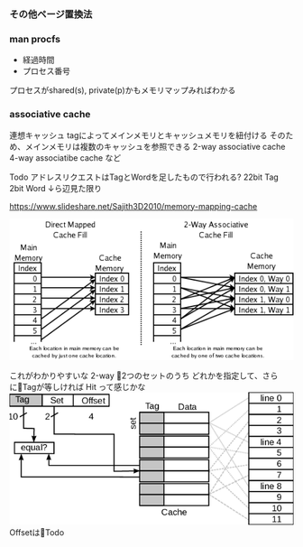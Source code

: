 ### その他ページ置換法


### man procfs

- 経過時間
- プロセス番号

プロセスがshared(s), private(p)かもメモリマップみればわかる

### associative cache

連想キャッシュ
tagによってメインメモリとキャッシュメモリを紐付ける
そのため、メインメモリは複数のキャッシュを参照できる
2-way associative cache
4-way associatibe cache
など

Todo
アドレスリクエストはTagとWordを足したもので行われる?
22bit Tag
2bit Word
↓ら辺見た限り

https://www.slideshare.net/Sajith3D2010/memory-mapping-cache

![image](./associative.png)

これがわかりやすいな
2-way 2つのセットのうち
どれかを指定して、さらにTagが等しければ
Hit って感じかな
![image](./2-way-set-associative-cache.png)
OffsetはTodo